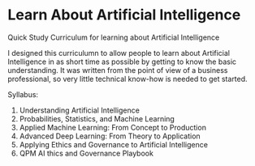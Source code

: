 # Learn About Artificial Intelligence
Quick Study Curriculum for learning about Artificial Intelligence

I designed this curriculumn to allow people to learn about Artificial Intelligence in as short time as possible by getting to know the basic understanding. It was written from the point of view of a business professional, so very little technical know-how is needed to get started.

Syllabus:
1. Understanding Artificial Intelligence
2. Probabilities, Statistics, and Machine Learning
3. Applied Machine Learning: From Concept to Production
4. Advanced Deep Learning: From Theory to Application
5. Applying Ethics and Governance to Artificial Intelligence
6. QPM AI thics and Governance Playbook
